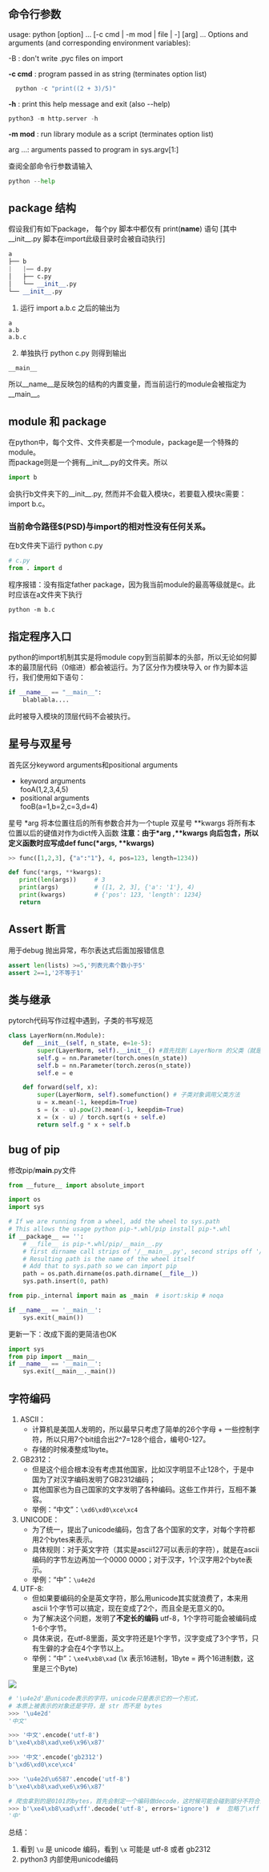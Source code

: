 ## 命令行参数
usage: python [option] ... [-c cmd | -m mod | file | -] [arg] ...
Options and arguments (and corresponding environment variables):  
   
-B     : don't write .pyc files on import

**-c cmd** : program passed in as string (terminates option list)  
```python 
  python -c "print((2 + 3)/5)" 
```

**-h**     : print this help message and exit (also --help) 
```python
python3 -m http.server -h
```

**-m mod** : run library module as a script (terminates option list)  

arg ...: arguments passed to program in sys.argv[1:]  

查阅全部命令行参数请输入
```python
python --help
```

## package 结构
假设我们有如下package， 每个py 脚本中都仅有 print(__name__) 语句  [其中__init__.py 脚本在import此级目录时会被自动执行]
```python
a
├── b
|   |—— d.py
│   ├── c.py
│   └── __init__.py
└── __init__.py
```
1. 运行 import a.b.c 之后的输出为

```
a
a.b
a.b.c
```
2. 单独执行 python c.py 则得到输出
```
__main__
```

所以__name__是反映包的结构的内置变量，而当前运行的module会被指定为__main__。

## module 和 package
在python中，每个文件、文件夹都是一个module，package是一个特殊的module。  
而package则是一个拥有__init__.py的文件夹。所以
```python
import b
```
会执行b文件夹下的__init__.py, 然而并不会载入模块c，若要载入模块c需要：import b.c。

### 当前命令路径$(PSD)与import的相对性没有任何关系。
在b文件夹下运行 python c.py
```python
# c.py
from . import d
```
程序报错：没有指定father package，因为我当前module的最高等级就是c。此时应该在a文件夹下执行 
```
python -m b.c
```

## 指定程序入口
python的import机制其实是将module copy到当前脚本的头部，所以无论如何脚本的最顶层代码（0缩进）都会被运行。为了区分作为模块导入 or 作为脚本运行，我们使用如下语句：
```python
if __name__ == "__main__":
    blablabla....
```
此时被导入模块的顶层代码不会被执行。

## 星号与双星号
首先区分keyword arguments和positional arguments

- keyword arguments  
  fooA(1,2,3,4,5)
- positional arguments  
  fooB(a=1,b=2,c=3,d=4)

星号 \*arg 将本位置往后的所有参数合并为一个tuple
双星号 \*\*kwargs 将所有本位置以后的键值对作为dict传入函数
**注意：由于\*arg ,\*\*kwargs 向后包含，所以定义函数时应写成def func(\*args, \*\*kwargs)**

```python
>> func([1,2,3], {"a":"1"}, 4, pos=123, length=1234))

def func(*args, **kwargs):
   print(len(args))     # 3 
   print(args)          # ([1, 2, 3], {'a': '1'}, 4)
   print(kwargs)        # {'pos': 123, 'length': 1234}
   return
```

## Assert 断言
用于debug 抛出异常，布尔表达式后面加报错信息
```python
assert len(lists) >=5,'列表元素个数小于5'
assert 2==1,'2不等于1'
```

## 类与继承
pytorch代码写作过程中遇到，子类的书写规范
```python
class LayerNorm(nn.Module):
    def __init__(self, n_state, e=1e-5):
        super(LayerNorm, self).__init__() #首先找到 LayerNorm 的父类（就是类 nn.Module），然后把类LayerNorm的对象 self 转换为类 nn.Module 的对象
        self.g = nn.Parameter(torch.ones(n_state))
        self.b = nn.Parameter(torch.zeros(n_state))
        self.e = e

    def forward(self, x):
        super(LayerNorm, self).somefunction() # 子类对象调用父类方法
        u = x.mean(-1, keepdim=True)
        s = (x - u).pow(2).mean(-1, keepdim=True)
        x = (x - u) / torch.sqrt(s + self.e)
        return self.g * x + self.b
```

## bug of pip
修改pip/__main__.py文件
```python 
from __future__ import absolute_import

import os
import sys

# If we are running from a wheel, add the wheel to sys.path
# This allows the usage python pip-*.whl/pip install pip-*.whl
if __package__ == '':
    # __file__ is pip-*.whl/pip/__main__.py
    # first dirname call strips of '/__main__.py', second strips off '/pip'
    # Resulting path is the name of the wheel itself
    # Add that to sys.path so we can import pip
    path = os.path.dirname(os.path.dirname(__file__))
    sys.path.insert(0, path)

from pip._internal import main as _main  # isort:skip # noqa

if __name__ == '__main__':
    sys.exit(_main())
```

更新一下：改成下面的更简洁也OK

```python
import sys
from pip import __main__
if __name__ == '__main__':
    sys.exit(__main__._main())
```

## 字符编码
1. ASCII：
   - 计算机是美国人发明的，所以最早只考虑了简单的26个字母 + 一些控制字符，所以只用7个bit组合出2^7=128个组合，编号0-127。
   - 存储的时候凑整成1byte。
2. GB2312：
   - 但是这个组合根本没有考虑其他国家，比如汉字明显不止128个，于是中国为了对汉字编码发明了GB2312编码；
   - 其他国家也为自己国家的文字发明了各种编码。这些工作并行，互相不兼容。
   - 举例：“中文”：`\xd6\xd0\xce\xc4`
3. UNICODE：
   - 为了统一，提出了unicode编码，包含了各个国家的文字，对每个字符都用2个bytes来表示。
   - 具体规则：对于英文字符（其实是ascii127可以表示的字符），就是在ascii编码的字节左边再加一个0000 0000；对于汉字，1个汉字用2个byte表示。
   - 举例：“中”：`\u4e2d` 
4. UTF-8:
   - 但如果要编码的全是英文字符，那么用unicode其实就浪费了，本来用ascii 1个字节可以搞定，现在变成了2个，而且全是无意义的0。
   - 为了解决这个问题，发明了**不定长的编码** utf-8，1个字符可能会被编码成1-6个字节。
   - 具体来说，在utf-8里面，英文字符还是1个字节，汉字变成了3个字节，只有生僻的才会在4个字节以上。
   - 举例：“中”：`\xe4\xb8\xad` (\x 表示16进制，1Byte = 两个16进制数，这里是三个Byte)
   
![](https://pic3.zhimg.com/80/v2-6d2207cb5cf9d64d96db3e778e639aea_1440w.jpg)

```python
# '\u4e2d'是unicode表示的字符，unicode只是表示它的一个形式，
# 本质上被表示的对象还是字符，是 str 而不是 bytes
>>> '\u4e2d'
'中文'

>>> '中文'.encode('utf-8')
b'\xe4\xb8\xad\xe6\x96\x87'

>>> '中文'.encode('gb2312')
b'\xd6\xd0\xce\xc4'

>>> '\u4e2d\u6587'.encode('utf-8')
b'\xe4\xb8\xad\xe6\x96\x87'

# 爬虫拿到的是0101的bytes，首先会制定一个编码做decode，这时候可能会碰到部分不符合出错，加上ignore试试
>>> b'\xe4\xb8\xad\xff'.decode('utf-8', errors='ignore')  #  忽略了\xff
'中'
```

总结：
1. 看到 `\u` 是 unicode 编码，看到 `\x` 可能是 utf-8 或者 gb2312
1. python3 内部使用unicode编码
